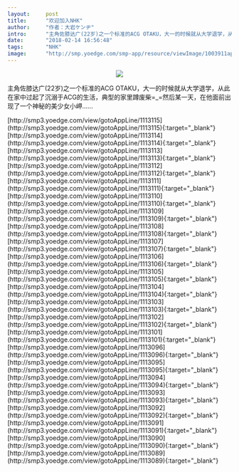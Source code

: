 ```yaml
---
layout:     post
title:      "欢迎加入NHK"
author:     "作者：大岩ケンヂ"
intro:      "主角佐膝达广(22岁)之一个标准的ACG OTAKU，大一的时候就从大学退学，从此在家中过起了沉溺于ACG的生活，典型的家里蹲废柴=_=然后某一天，在他面前出现了一个神秘的美少女小岬......"
date:       "2018-02-14 16:56:48"
tags:       "NHK"
image:      "http://smp.yoedge.com/smp-app/resource/viewImage/1003911appline.png"
---
```

<div style="text-align: center">
<p><img src="http://smp.yoedge.com/smp-app/resource/viewImage/1003911appline.png"/></p>
</div>
<p class="post-meta">
<span>主角佐膝达广(22岁)之一个标准的ACG OTAKU，大一的时候就从大学退学，从此在家中过起了沉溺于ACG的生活，典型的家里蹲废柴=_=然后某一天，在他面前出现了一个神秘的美少女小岬......</span>
</p>
[http://smp3.yoedge.com/view/gotoAppLine/1113115](http://smp3.yoedge.com/view/gotoAppLine/1113115){:target="_blank"}
[http://smp3.yoedge.com/view/gotoAppLine/1113114](http://smp3.yoedge.com/view/gotoAppLine/1113114){:target="_blank"}
[http://smp3.yoedge.com/view/gotoAppLine/1113113](http://smp3.yoedge.com/view/gotoAppLine/1113113){:target="_blank"}
[http://smp3.yoedge.com/view/gotoAppLine/1113112](http://smp3.yoedge.com/view/gotoAppLine/1113112){:target="_blank"}
[http://smp3.yoedge.com/view/gotoAppLine/1113111](http://smp3.yoedge.com/view/gotoAppLine/1113111){:target="_blank"}
[http://smp3.yoedge.com/view/gotoAppLine/1113110](http://smp3.yoedge.com/view/gotoAppLine/1113110){:target="_blank"}
[http://smp3.yoedge.com/view/gotoAppLine/1113109](http://smp3.yoedge.com/view/gotoAppLine/1113109){:target="_blank"}
[http://smp3.yoedge.com/view/gotoAppLine/1113108](http://smp3.yoedge.com/view/gotoAppLine/1113108){:target="_blank"}
[http://smp3.yoedge.com/view/gotoAppLine/1113107](http://smp3.yoedge.com/view/gotoAppLine/1113107){:target="_blank"}
[http://smp3.yoedge.com/view/gotoAppLine/1113106](http://smp3.yoedge.com/view/gotoAppLine/1113106){:target="_blank"}
[http://smp3.yoedge.com/view/gotoAppLine/1113105](http://smp3.yoedge.com/view/gotoAppLine/1113105){:target="_blank"}
[http://smp3.yoedge.com/view/gotoAppLine/1113104](http://smp3.yoedge.com/view/gotoAppLine/1113104){:target="_blank"}
[http://smp3.yoedge.com/view/gotoAppLine/1113103](http://smp3.yoedge.com/view/gotoAppLine/1113103){:target="_blank"}
[http://smp3.yoedge.com/view/gotoAppLine/1113102](http://smp3.yoedge.com/view/gotoAppLine/1113102){:target="_blank"}
[http://smp3.yoedge.com/view/gotoAppLine/1113101](http://smp3.yoedge.com/view/gotoAppLine/1113101){:target="_blank"}
[http://smp3.yoedge.com/view/gotoAppLine/1113096](http://smp3.yoedge.com/view/gotoAppLine/1113096){:target="_blank"}
[http://smp3.yoedge.com/view/gotoAppLine/1113095](http://smp3.yoedge.com/view/gotoAppLine/1113095){:target="_blank"}
[http://smp3.yoedge.com/view/gotoAppLine/1113094](http://smp3.yoedge.com/view/gotoAppLine/1113094){:target="_blank"}
[http://smp3.yoedge.com/view/gotoAppLine/1113093](http://smp3.yoedge.com/view/gotoAppLine/1113093){:target="_blank"}
[http://smp3.yoedge.com/view/gotoAppLine/1113092](http://smp3.yoedge.com/view/gotoAppLine/1113092){:target="_blank"}
[http://smp3.yoedge.com/view/gotoAppLine/1113091](http://smp3.yoedge.com/view/gotoAppLine/1113091){:target="_blank"}
[http://smp3.yoedge.com/view/gotoAppLine/1113090](http://smp3.yoedge.com/view/gotoAppLine/1113090){:target="_blank"}
[http://smp3.yoedge.com/view/gotoAppLine/1113089](http://smp3.yoedge.com/view/gotoAppLine/1113089){:target="_blank"}



